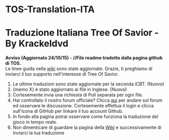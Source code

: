 # TOS-Translation-ITA
Traduzione Italiana Tree Of Savior - By Krackeldvd
==============================================================
<b>Avviso (Aggiornato 24/10/15) -  //File readme tradotto dalla pagina github di TOS.</b></br>
Le linee guida nella <a href="https://github.com/Treeofsavior/EnglishTranslation/wiki/Guidelines">wiki</a> sono state aggiornate.
Grazie, ti preghiamo di inviarci il tuo supporto nell'interesse di Tree Of Savior.

1. Le ultime traduzioni sono state aggiornate per la seconda iCBT. (Nuovo)
2. {memo X} è stato aggiornato ai file in Inglese. (Nuovo)
3. Cortesemente invia una richiesta di Pull separata per ogni file.
4. Hai controllato il nostro forum ufficiale? Clicca <a href="https://forum.treeofsavior.com/">qui</a> per andare sul forum ed  osservare le discussione. Cortesemente effettua il login e clicca sull'icona di GitHub per linkare il tuo account Github.
5. In fondo alla pagina potrai osservare come funziona la traduzione del gioco in tempo reale.
6. Non dimenticare di guardare la pagina della <a href="https://github.com/Treeofsavior/EnglishTranslation/wiki">Wiki</a> e successivamente di inviarci la tua traduzione

